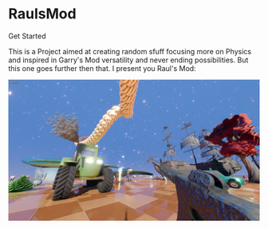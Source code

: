 # RaulsMod

Get Started

This is a Project aimed at creating random sfuff focusing more on Physics and inspired in Garry's Mod versatility and never ending possibilities. But this one goes further then that. I present you Raul's Mod:

![Alt text](./GitCover.png)
